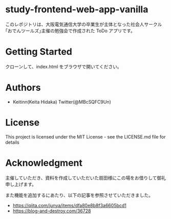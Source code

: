 # study-frontend-web-app-vanilla

このレポジトリは、大阪電気通信大学の卒業生が主体となった社会人サークル｢おでんツールズ｣主催の勉強会で作成された ToDo
アプリです。

# Getting Started

クローンして、index.html をブラウザで開いてください。

# Authors

- Keitinn(Keita Hidaka) Twitter(@MBcSQFC9Un)

# License

This project is licensed under the MIT License - see the LICENSE.md file for details

# Acknowledgment

主催していただき、資料を作成していただいた扇田様にこの場をお借りして御礼申し上げます。

また機能を追加するにあたり、以下の記事を参照させていただきました。

- https://qiita.com/junya/items/dfa80e8b8f3a6605bcd1
- https://blog-and-destroy.com/36728

